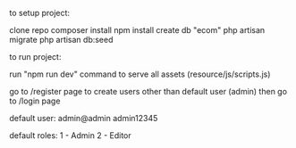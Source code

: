 to setup project:

clone repo
composer install
npm install
create db "ecom"
php artisan migrate
php artisan db:seed


to run project:

run "npm run dev" command to serve all assets (resource/js/scripts.js)

go to /register page to create users other than default user (admin)
then go to /login page


default user:
admin@admin
admin12345

default roles:
1 - Admin
2 - Editor

